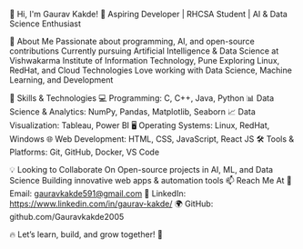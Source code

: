 👋 Hi, I'm Gaurav Kakde!
🚀 Aspiring Developer | RHCSA Student | AI & Data Science Enthusiast

👀 About Me
Passionate about programming, AI, and open-source contributions
Currently pursuing Artificial Intelligence & Data Science at
Vishwakarma Institute of Information Technology, Pune
Exploring Linux, RedHat, and Cloud Technologies
Love working with Data Science, Machine Learning, and Development

🌱 Skills & Technologies
💻 Programming: C, C++, Java, Python
📊 Data Science & Analytics: NumPy, Pandas, Matplotlib, Seaborn
📈 Data Visualization: Tableau, Power BI
🖥 Operating Systems: Linux, RedHat, Windows
🌐 Web Development: HTML, CSS, JavaScript, React JS
🛠 Tools & Platforms: Git, GitHub, Docker, VS Code

💡 Looking to Collaborate On
Open-source projects in AI, ML, and Data Science
Building innovative web apps & automation tools
📫 Reach Me At
📩 Email: gauravkakde591@gmail.com
💼 LinkedIn: https://www.linkedin.com/in/gaurav-kakde/
🌍 GitHub: github.com/Gauravkakde2005

🔥 Let’s learn, build, and grow together! 🚀
